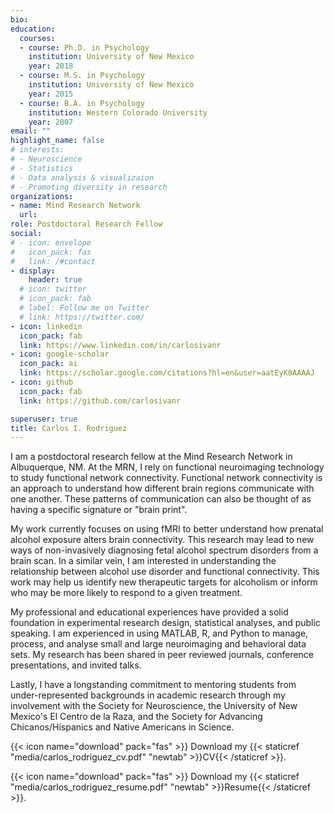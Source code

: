 ```yaml
---
bio:
education:
  courses:
  - course: Ph.D. in Psychology
    institution: University of New Mexico
    year: 2018
  - course: M.S. in Psychology
    institution: University of New Mexico
    year: 2015
  - course: B.A. in Psychology
    institution: Western Colorado University
    year: 2007
email: ""
highlight_name: false
# interests:
# - Neuroscience
# - Statistics
# - Data analysis & visualizaion
# - Promoting diversity in research
organizations:
- name: Mind Research Network
  url: 
role: Postdoctoral Research Fellow
social:
# - icon: envelope
#   icon_pack: fas
#   link: /#contact
- display:
    header: true
  # icon: twitter
  # icon_pack: fab
  # label: Follow me on Twitter
  # link: https://twitter.com/
- icon: linkedin
  icon_pack: fab
  link: https://www.linkedin.com/in/carlosivanr
- icon: google-scholar
  icon_pack: ai
  link: https://scholar.google.com/citations?hl=en&user=aatEyK8AAAAJ
- icon: github
  icon_pack: fab
  link: https://github.com/carlosivanr

superuser: true
title: Carlos I. Rodriguez
---
```


I am a postdoctoral research fellow at the Mind Research Network in Albuquerque, NM. At the MRN, I rely on functional neuroimaging technology to study functional network connectivity. Functional network connectivity is an approach to understand how different brain regions communicate with one another. These patterns of communication can also be thought of as having a specific signature or "brain print". 

My work currently focuses on using fMRI to better understand how prenatal alcohol exposure alters brain connectivity. This research may lead to new ways of non-invasively diagnosing fetal alcohol spectrum disorders from a brain scan. In a similar vein, I am interested in understanding the relationship between alcohol use disorder and functional connectivity. This work may help us identify new therapeutic targets for alcoholism or inform who may be more likely to respond to a given treatment.

My professional and educational experiences have provided a solid foundation in experimental research design, statistical analyses, and public speaking. I am experienced in using MATLAB, R, and Python to manage, process, and analyse small and large neuroimaging and behavioral data sets. My research has been shared in peer reviewed journals, conference presentations, and invited talks. 

Lastly, I have a longstanding commitment to mentoring students from under-represented backgrounds in academic research through my involvement with the Society for Neuroscience, the University of New Mexico's El Centro de la Raza, and the Society for Advancing Chicanos/Hispanics and Native Americans in Science.

{{< icon name="download" pack="fas" >}} Download my {{< staticref "media/carlos_rodriguez_cv.pdf" "newtab" >}}CV{{< /staticref >}}.

{{< icon name="download" pack="fas" >}} Download my {{< staticref "media/carlos_rodriguez_resume.pdf" "newtab" >}}Resume{{< /staticref >}}.
